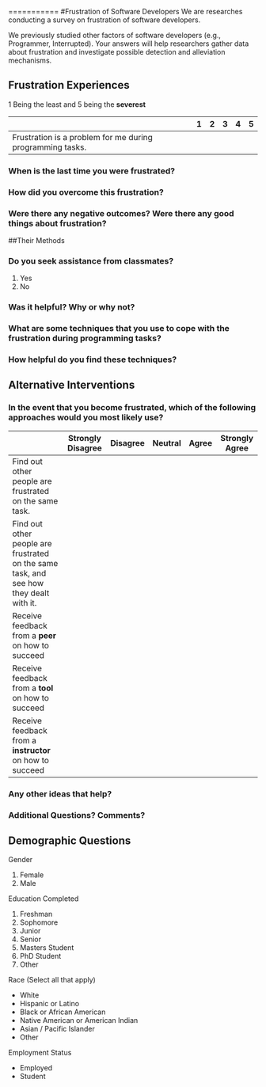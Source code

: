 
===========
#Frustration of Software Developers
We are researches conducting a survey on frustration of software developers.

We previously studied other factors of software developers (e.g., Programmer, Interrupted). Your answers will help researchers gather data about frustration and investigate possible detection and alleviation mechanisms.

## Frustration Experiences

1 Being the least and 5 being the **severest**

|                       | 1 | 2 | 3 | 4 | 5 |
| --------------------- | ----------- | --------- | ------ |------ | ------ |
| Frustration is a problem for me during programming tasks. | &nbsp; | &nbsp; | &nbsp; | &nbsp; | &nbsp; |


### When is the last time you were frustrated?
 
### How did you overcome this frustration?

### Were there any negative outcomes?  Were there any good things about frustration?


##Their Methods

### Do you seek assistance from classmates?
1. Yes
2. No

### Was it helpful? Why or why not?

### What are some techniques that you use to cope with the frustration during programming tasks?

### How helpful do you find these techniques?

## Alternative Interventions

### In the event that you become frustrated, which of the following approaches would you most likely use? 

|                       | Strongly Disagree | Disagree | Neutral | Agree | Strongly Agree |
| --------------------- | ----------- | --------- | ------ |------ | ------ |
| Find out other people are frustrated on the same task. |  |  |  |  |  |
| Find out other people are frustrated on the same task, and see how they dealt with it.  |  |  |  |  |  |
| Receive feedback from a **peer** on how to succeed  |  |  |  |  |  |
| Receive feedback from a **tool** on how to succeed  |  |  |  |  |  |
| Receive feedback from a **instructor** on how to succeed  |  |  |  |  |  |

### Any other ideas that help?

### Additional Questions? Comments?

## Demographic Questions

Gender

1. Female
2. Male

Education Completed

1. Freshman
2. Sophomore
3. Junior
4. Senior
5. Masters Student
6. PhD Student
7. Other
 
Race (Select all that apply)

* White
* Hispanic or Latino	
* Black or African American
* Native American or American Indian
* Asian / Pacific Islander
* Other

Employment Status

* Employed
* Student
